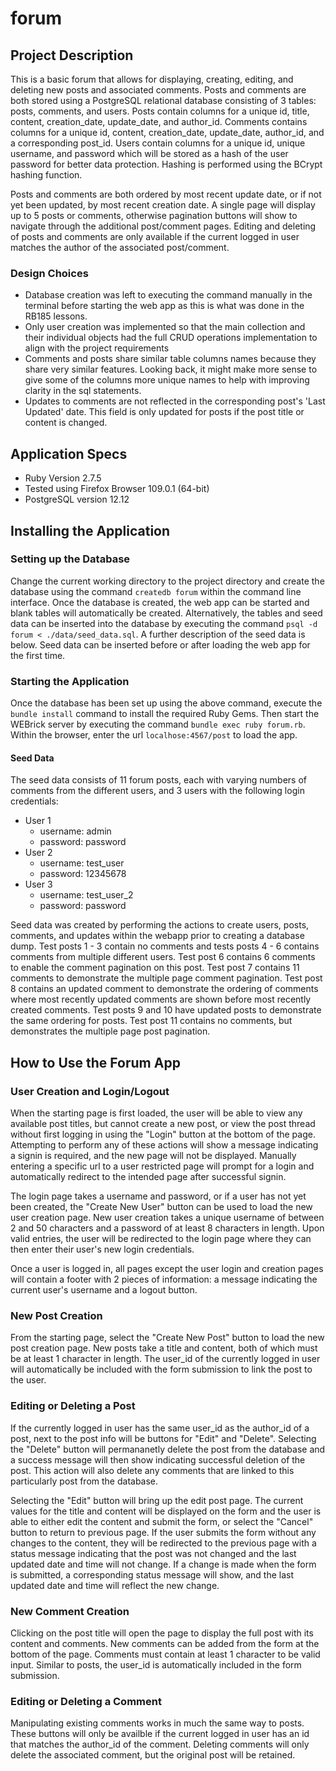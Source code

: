 # forum

## Project Description
This is a basic forum that allows for displaying, creating, editing, and deleting new posts and associated comments. Posts and comments are both stored using a PostgreSQL relational database consisting of 3 tables: posts, comments, and users. Posts contain columns for a unique id, title, content, creation_date, update_date, and author_id. Comments contains columns for a unique id, content, creation_date, update_date, author_id, and a corresponding post_id. Users contain columns for a unique id, unique username, and password which will be stored as a hash of the user password for better data protection. Hashing is performed using the BCrypt hashing function. 

Posts and comments are both ordered by most recent update date, or if not yet been updated, by most recent creation date. A single page will display up to 5 posts or comments, otherwise pagination buttons will show to navigate through the additional post/comment pages. Editing and deleting of posts and comments are only available if the current logged in user matches the author of the associated post/comment.

### Design Choices
  - Database creation was left to executing the command manually in the terminal before starting the web app as this is what was done in the RB185 lessons.
  - Only user creation was implemented so that the main collection and their individual objects had the full CRUD operations implementation to align with the project requirements
  - Comments and posts share similar table columns names because they share very similar features. Looking back, it might make more sense to give some of the columns more unique names to help with improving clarity in the sql statements.
  - Updates to comments are not reflected in the corresponding post's 'Last Updated' date. This field is only updated for posts if the post title or content is changed.


## Application Specs
  - Ruby Version 2.7.5
  - Tested using Firefox Browser 109.0.1 (64-bit)
  - PostgreSQL version 12.12


## Installing the Application
### Setting up the Database
Change the current working directory to the project directory and create the database using the command `createdb forum` within the command line interface. Once the database is created, the web app can be started and blank tables will automatically be created. Alternatively, the tables and seed data can be inserted into the database by executing the command `psql -d forum < ./data/seed_data.sql`. A further description of the seed data is below. Seed data can be inserted before or after loading the web app for the first time.

### Starting the Application
Once the database has been set up using the above command, execute the `bundle install` command to install the required Ruby Gems. Then start the WEBrick server by executing the command `bundle exec ruby forum.rb`. Within the browser, enter the url `localhose:4567/post` to load the app.

#### Seed Data
The seed data consists of 11 forum posts, each with varying numbers of comments from the different users, and 3 users with the following login credentials:
  - User 1
    - username: admin
    - password: password
  - User 2
    - username: test_user
    - password: 12345678
  - User 3
    - username: test_user_2
    - password: password

Seed data was created by performing the actions to create users, posts, comments, and updates within the webapp prior to creating a database dump. Test posts 1 - 3 contain no comments and tests posts 4 - 6 contains comments from multiple different users. Test post 6 contains 6 comments to enable the comment pagination on this post. Test post 7 contains 11 comments to demonstrate the multiple page comment pagination. Test post 8 contains an updated comment to demonstrate the ordering of comments where most recently updated comments are shown before most recently created comments. Test posts 9 and 10 have updated posts to demonstrate the same ordering for posts. Test post 11 contains no comments, but demonstrates the multiple page post pagination.


## How to Use the Forum App
### User Creation and Login/Logout
When the starting page is first loaded, the user will be able to view any available post titles, but cannot create a new post, or view the post thread without first logging in using the "Login" button at the bottom of the page. Attempting to perform any of these actions will show a message indicating a signin is required, and the new page will not be displayed. Manually entering a specific url to a user restricted page will prompt for a login and automatically redirect to the intended page after successful signin.

The login page takes a username and password, or if a user has not yet been created, the "Create New User" button can be used to load the new user creation page. New user creation takes a unique username of between 2 and 50 characters and a password of at least 8 characters in length. Upon valid entries, the user will be redirected to the login page where they can then enter their user's new login credentials.

Once a user is logged in, all pages except the user login and creation pages will contain a footer with 2 pieces of information: a message indicating the current user's username and a logout button.

### New Post Creation
From the starting page, select the "Create New Post" button to load the new post creation page. New posts take a title and content, both of which must be at least 1 character in length. The user_id of the currently logged in user will automatically be included with the form submission to link the post to the user.

### Editing or Deleting a Post
If the currently logged in user has the same user_id as the author_id of a post, next to the post info will be buttons for "Edit" and "Delete". Selecting the "Delete" button will permananetly delete the post from the database and a success message will then show indicating successful deletion of the post. This action will also delete any comments that are linked to this particularly post from the database. 

Selecting the "Edit" button will bring up the edit post page. The current values for the title and content will be displayed on the form and the user is able to either edit the content and submit the form, or select the "Cancel" button to return to previous page. If the user submits the form without any changes to the content, they will be redirected to the previous page with a status message indicating that the post was not changed and the last updated date and time will not change. If a change is made when the form is submitted, a corresponding status message will show, and the last updated date and time will reflect the new change.

### New Comment Creation
Clicking on the post title will open the page to display the full post with its content and comments. New comments can be added from the form at the bottom of the page. Comments must contain at least 1 character to be valid input. Similar to posts, the user_id is automatically included in the form submission.

### Editing or Deleting a Comment
Manipulating existing comments works in much the same way to posts. These buttons will only be availble if the current logged in user has an id that matches the author_id of the comment. Deleting comments will only delete the associated comment, but the original post will be retained.
